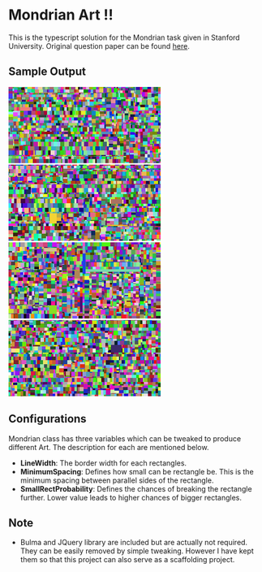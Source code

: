 # Mondrian Art !!

This is the typescript solution for the Mondrian task given in Stanford University. Original question paper can be found [here](http://nifty.stanford.edu/2018/stephenson-mondrian-art/).

## Sample Output

![Screenshot1](.repo/snap1.png)
![Screenshot2](.repo/snap2.png)
![Screenshot3](.repo/snap3.png)
![Screenshot4](.repo/snap4.png)

## Configurations

Mondrian class has three variables which can be tweaked to produce different Art. The description for each are mentioned below.

- **LineWidth**: The border width for each rectangles.
- **MinimumSpacing**: Defines how small can be rectangle be. This is the minimum spacing between parallel sides of the rectangle.
- **SmallRectProbability**: Defines the chances of breaking the rectangle further. Lower value leads to higher chances of bigger rectangles.

## Note

- Bulma and JQuery library are included but are actually not required. They can be easily removed by simple tweaking. However I have kept them so that this project can also serve as a scaffolding project.
